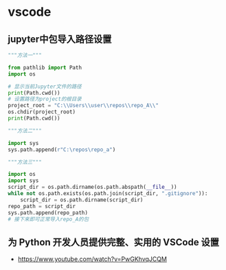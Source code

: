 # vscode
## jupyter中包导入路径设置
```python
"""方法一"""

from pathlib import Path
import os

# 显示当前Jupyter文件的路径
print(Path.cwd())
# 设置路径为project的根目录
project_root = "C:\\Users\\user\\repos\\repo_A\\"
os.chdir(project_root)
print(Path.cwd())

"""方法二"""

import sys
sys.path.append(r"C:\repos\repo_a")

"""方法三"""

import os
import sys
script_dir = os.path.dirname(os.path.abspath(__file__))
while not os.path.exists(os.path.join(script_dir, ".gitignore")):
    script_dir = os.path.dirname(script_dir)
repo_path = script_dir
sys.path.append(repo_path)
# 接下来即可正常导入repo_A的包
```

## 为 Python 开发人员提供完整、实用的 VSCode 设置
* <https://www.youtube.com/watch?v=PwGKhvqJCQM>
